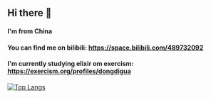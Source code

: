 ## Hi there 👋
#### I'm from China
#### You can find me on bilibili: https://space.bilibili.com/489732092
#### I'm currently studying elixir om exercism: https://exercism.org/profiles/dongdigua
[![Top Langs](https://github-readme-stats.vercel.app/api/top-langs/?username=dongdigua&layout=compact&title_color=66ccff)](https://github.com/anuraghazra/github-readme-stats)
